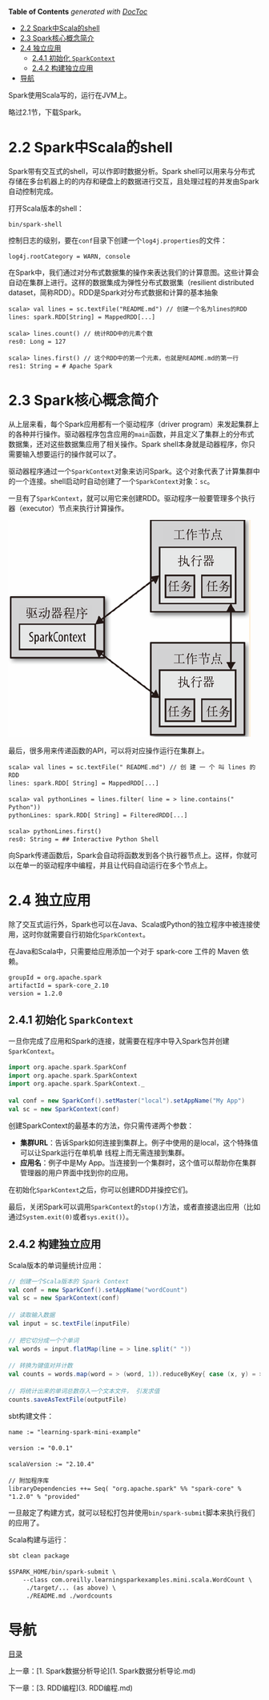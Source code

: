 <!-- START doctoc generated TOC please keep comment here to allow auto update -->
<!-- DON'T EDIT THIS SECTION, INSTEAD RE-RUN doctoc TO UPDATE -->
**Table of Contents**  *generated with [DocToc](https://github.com/thlorenz/doctoc)*

- [2.2 Spark中Scala的shell](#22-spark%E4%B8%ADscala%E7%9A%84shell)
- [2.3 Spark核心概念简介](#23-spark%E6%A0%B8%E5%BF%83%E6%A6%82%E5%BF%B5%E7%AE%80%E4%BB%8B)
- [2.4 独立应用](#24-%E7%8B%AC%E7%AB%8B%E5%BA%94%E7%94%A8)
  - [2.4.1 初始化 `SparkContext`](#241-%E5%88%9D%E5%A7%8B%E5%8C%96-sparkcontext)
  - [2.4.2 构建独立应用](#242-%E6%9E%84%E5%BB%BA%E7%8B%AC%E7%AB%8B%E5%BA%94%E7%94%A8)
- [导航](#%E5%AF%BC%E8%88%AA)

<!-- END doctoc generated TOC please keep comment here to allow auto update -->

Spark使用Scala写的，运行在JVM上。

略过2.1节，下载Spark。

# 2.2 Spark中Scala的shell

Spark带有交互式的shell，可以作即时数据分析。Spark shell可以用来与分布式存储在多台机器上的的内存和硬盘上的数据进行交互，且处理过程的并发由Spark自动控制完成。

打开Scala版本的shell：

```shell
bin/spark-shell
```

控制日志的级别，要在`conf`目录下创建一个`log4j.properties`的文件：

```properties
log4j.rootCategory = WARN, console
```

在Spark中，我们通过对分布式数据集的操作来表达我们的计算意图。这些计算会自动在集群上进行。这样的数据集成为弹性分布式数据集（resilient distributed dataset，简称RDD）。RDD是Spark对分布式数据和计算的基本抽象

```
scala> val lines = sc.textFile("README.md") // 创建一个名为lines的RDD
lines: spark.RDD[String] = MappedRDD[...]

scala> lines.count() // 统计RDD中的元素个数
res0: Long = 127

scala> lines.first() // 这个RDD中的第一个元素，也就是README.md的第一行
res1: String = # Apache Spark
```

# 2.3 Spark核心概念简介

从上层来看，每个Spark应用都有一个驱动程序（driver program）来发起集群上的各种并行操作。驱动器程序包含应用的`main`函数，并且定义了集群上的分布式数据集，还对这些数据集应用了相关操作。Spark shell本身就是动器程序，你只需要输入想要运行的操作就可以了。

驱动器程序通过一个`SparkContext`对象来访问Spark。这个对象代表了计算集群中的一个连接。shell启动时自动创建了一个`SparkContext`对象：`sc`。

一旦有了`SparkContext`，就可以用它来创建RDD。驱动程序一般要管理多个执行器（executor）节点来执行计算操作。

![](img/chap1/img1.png)

最后，很多用来传递函数的API，可以将对应操作运行在集群上。

```
scala> val lines = sc.textFile(" README.md") // 创 建 一 个 叫 lines 的 RDD
lines: spark.RDD[ String] = MappedRDD[...]

scala> val pythonLines = lines.filter( line = > line.contains(" Python"))
pythonLines: spark.RDD[ String] = FilteredRDD[...]

scala> pythonLines.first()
res0: String = ## Interactive Python Shell
```

向Spark传递函数后，Spark会自动将函数发到各个执行器节点上。这样，你就可以在单一的驱动程序中编程，并且让代码自动运行在多个节点上。

# 2.4 独立应用

除了交互式运行外，Spark也可以在Java、Scala或Python的独立程序中被连接使用，这时你就需要自行初始化`SparkContext`。

在Java和Scala中，只需要给应用添加一个对于 spark-core 工件的 Maven 依赖。

```properties
groupId = org.apache.spark
artifactId = spark-core_2.10
version = 1.2.0
```

## 2.4.1 初始化 `SparkContext`

一旦你完成了应用和Spark的连接，就需要在程序中导入Spark包并创建`SparkContext`。

```scala
import org.apache.spark.SparkConf
import org.apache.spark.SparkContext
import org.apache.spark.SparkContext._

val conf = new SparkConf().setMaster("local").setAppName("My App")
val sc = new SparkContext(conf)
```

创建SparkContext的最基本的方法，你只需传递两个参数：

- **集群URL**：告诉Spark如何连接到集群上。例子中使用的是local，这个特殊值可以让Spark运行在单机单 线程上而无需连接到集群。
- **应用名**：例子中是My App。当连接到一个集群时，这个值可以帮助你在集群管理器的用户界面中找到你的应用。

在初始化`SparkContext`之后，你可以创建RDD并操控它们。

最后，关闭Spark可以调用`SparkContext`的`stop()`方法，或者直接退出应用（比如通过`System.exit(0)`或者`sys.exit()`）。

## 2.4.2 构建独立应用

Scala版本的单词量统计应用：

```scala
// 创建一个Scala版本的 Spark Context
val conf = new SparkConf().setAppName("wordCount")
val sc = new SparkContext(conf)

// 读取输入数据
val input = sc.textFile(inputFile)

// 把它切分成一个个单词
val words = input.flatMap(line = > line.split(" "))

// 转换为键值对并计数
val counts = words.map(word = > (word, 1)).reduceByKey{ case (x, y) = > x + y}

// 将统计出来的单词总数存入一个文本文件， 引发求值
counts.saveAsTextFile(outputFile)
```

sbt构建文件：

```properties
name := "learning-spark-mini-example"

version := "0.0.1"

scalaVersion := "2.10.4"

// 附加程序库
libraryDependencies ++= Seq( "org.apache.spark" %% "spark-core" % "1.2.0" % "provided"
```

一旦敲定了构建方式，就可以轻松打包并使用`bin/spark-submit`脚本来执行我们的应用了。

Scala构建与运行：

```shell
sbt clean package

$SPARK_HOME/bin/spark-submit \
    --class com.oreilly.learningsparkexamples.mini.scala.WordCount \
     ./target/... (as above) \
     ./README.md ./wordcounts
```


# 导航

[目录](README.md)

上一章：[1. Spark数据分析导论](1. Spark数据分析导论.md)

下一章：[3. RDD编程](3. RDD编程.md)
